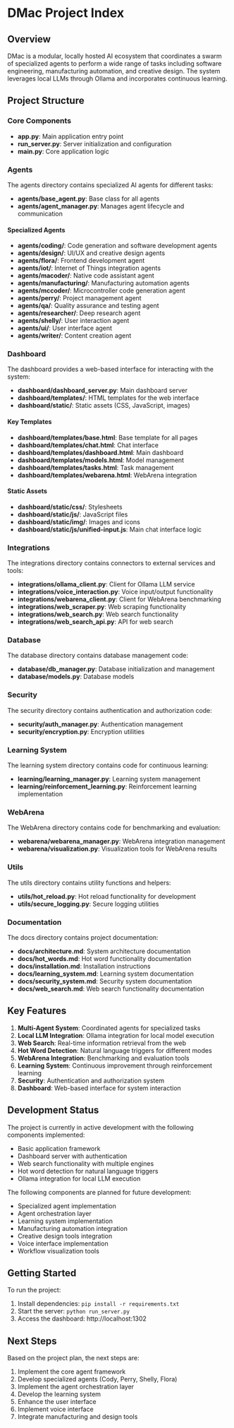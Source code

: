 # DMac Project Index

## Overview

DMac is a modular, locally hosted AI ecosystem that coordinates a swarm of specialized agents to perform a wide range of tasks including software engineering, manufacturing automation, and creative design. The system leverages local LLMs through Ollama and incorporates continuous learning.

## Project Structure

### Core Components

- **app.py**: Main application entry point
- **run_server.py**: Server initialization and configuration
- **main.py**: Core application logic

### Agents

The agents directory contains specialized AI agents for different tasks:

- **agents/base_agent.py**: Base class for all agents
- **agents/agent_manager.py**: Manages agent lifecycle and communication

#### Specialized Agents

- **agents/coding/**: Code generation and software development agents
- **agents/design/**: UI/UX and creative design agents
- **agents/flora/**: Frontend development agent
- **agents/iot/**: Internet of Things integration agents
- **agents/macoder/**: Native code assistant agent
- **agents/manufacturing/**: Manufacturing automation agents
- **agents/mccoder/**: Microcontroller code generation agent
- **agents/perry/**: Project management agent
- **agents/qa/**: Quality assurance and testing agent
- **agents/researcher/**: Deep research agent
- **agents/shelly/**: User interaction agent
- **agents/ui/**: User interface agent
- **agents/writer/**: Content creation agent

### Dashboard

The dashboard provides a web-based interface for interacting with the system:

- **dashboard/dashboard_server.py**: Main dashboard server
- **dashboard/templates/**: HTML templates for the web interface
- **dashboard/static/**: Static assets (CSS, JavaScript, images)

#### Key Templates

- **dashboard/templates/base.html**: Base template for all pages
- **dashboard/templates/chat.html**: Chat interface
- **dashboard/templates/dashboard.html**: Main dashboard
- **dashboard/templates/models.html**: Model management
- **dashboard/templates/tasks.html**: Task management
- **dashboard/templates/webarena.html**: WebArena integration

#### Static Assets

- **dashboard/static/css/**: Stylesheets
- **dashboard/static/js/**: JavaScript files
- **dashboard/static/img/**: Images and icons
- **dashboard/static/js/unified-input.js**: Main chat interface logic

### Integrations

The integrations directory contains connectors to external services and tools:

- **integrations/ollama_client.py**: Client for Ollama LLM service
- **integrations/voice_interaction.py**: Voice input/output functionality
- **integrations/webarena_client.py**: Client for WebArena benchmarking
- **integrations/web_scraper.py**: Web scraping functionality
- **integrations/web_search.py**: Web search functionality
- **integrations/web_search_api.py**: API for web search

### Database

The database directory contains database management code:

- **database/db_manager.py**: Database initialization and management
- **database/models.py**: Database models

### Security

The security directory contains authentication and authorization code:

- **security/auth_manager.py**: Authentication management
- **security/encryption.py**: Encryption utilities

### Learning System

The learning system directory contains code for continuous learning:

- **learning/learning_manager.py**: Learning system management
- **learning/reinforcement_learning.py**: Reinforcement learning implementation

### WebArena

The WebArena directory contains code for benchmarking and evaluation:

- **webarena/webarena_manager.py**: WebArena integration management
- **webarena/visualization.py**: Visualization tools for WebArena results

### Utils

The utils directory contains utility functions and helpers:

- **utils/hot_reload.py**: Hot reload functionality for development
- **utils/secure_logging.py**: Secure logging utilities

### Documentation

The docs directory contains project documentation:

- **docs/architecture.md**: System architecture documentation
- **docs/hot_words.md**: Hot word functionality documentation
- **docs/installation.md**: Installation instructions
- **docs/learning_system.md**: Learning system documentation
- **docs/security_system.md**: Security system documentation
- **docs/web_search.md**: Web search functionality documentation

## Key Features

1. **Multi-Agent System**: Coordinated agents for specialized tasks
2. **Local LLM Integration**: Ollama integration for local model execution
3. **Web Search**: Real-time information retrieval from the web
4. **Hot Word Detection**: Natural language triggers for different modes
5. **WebArena Integration**: Benchmarking and evaluation tools
6. **Learning System**: Continuous improvement through reinforcement learning
7. **Security**: Authentication and authorization system
8. **Dashboard**: Web-based interface for system interaction

## Development Status

The project is currently in active development with the following components implemented:

- Basic application framework
- Dashboard server with authentication
- Web search functionality with multiple engines
- Hot word detection for natural language triggers
- Ollama integration for local LLM execution

The following components are planned for future development:

- Specialized agent implementation
- Agent orchestration layer
- Learning system implementation
- Manufacturing automation integration
- Creative design tools integration
- Voice interface implementation
- Workflow visualization tools

## Getting Started

To run the project:

1. Install dependencies: `pip install -r requirements.txt`
2. Start the server: `python run_server.py`
3. Access the dashboard: http://localhost:1302

## Next Steps

Based on the project plan, the next steps are:

1. Implement the core agent framework
2. Develop specialized agents (Cody, Perry, Shelly, Flora)
3. Implement the agent orchestration layer
4. Develop the learning system
5. Enhance the user interface
6. Implement voice interface
7. Integrate manufacturing and design tools
